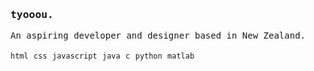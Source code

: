 <samp>
  <h3>tyooou.</h3>
  An aspiring developer and designer based in New Zealand.
  <br/>
  <br/>
  <code>html</code> <code>css</code> <code>javascript</code> <code>java</code> <code>c</code> <code>python</code> <code>matlab</code>
</samp>
